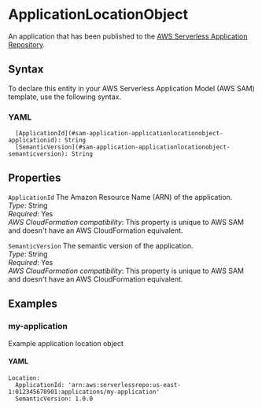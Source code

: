# ApplicationLocationObject<a name="sam-property-application-applicationlocationobject"></a>

An application that has been published to the [AWS Serverless Application Repository](https://docs.aws.amazon.com/serverlessrepo/latest/devguide/what-is-serverlessrepo.html)\.

## Syntax<a name="sam-property-application-applicationlocationobject-syntax"></a>

To declare this entity in your AWS Serverless Application Model \(AWS SAM\) template, use the following syntax\.

### YAML<a name="sam-property-application-applicationlocationobject-syntax.yaml"></a>

```
  [ApplicationId](#sam-application-applicationlocationobject-applicationid): String
  [SemanticVersion](#sam-application-applicationlocationobject-semanticversion): String
```

## Properties<a name="sam-property-application-applicationlocationobject-properties"></a>

 `ApplicationId`   <a name="sam-application-applicationlocationobject-applicationid"></a>
The Amazon Resource Name \(ARN\) of the application\.  
*Type*: String  
*Required*: Yes  
*AWS CloudFormation compatibility*: This property is unique to AWS SAM and doesn't have an AWS CloudFormation equivalent\.

 `SemanticVersion`   <a name="sam-application-applicationlocationobject-semanticversion"></a>
The semantic version of the application\.  
*Type*: String  
*Required*: Yes  
*AWS CloudFormation compatibility*: This property is unique to AWS SAM and doesn't have an AWS CloudFormation equivalent\.

## Examples<a name="sam-property-application-applicationlocationobject--examples"></a>

### my\-application<a name="sam-property-application-applicationlocationobject--examples--my-application"></a>

Example application location object

#### YAML<a name="sam-property-application-applicationlocationobject--examples--my-application--yaml"></a>

```
Location:
  ApplicationId: 'arn:aws:serverlessrepo:us-east-1:012345678901:applications/my-application'
  SemanticVersion: 1.0.0
```